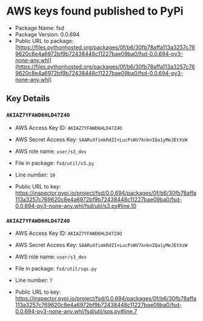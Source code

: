 # AWS keys found published to PyPi

* Package Name: fsd
* Package Version: 0.0.694
* Public URL to package: [https://files.pythonhosted.org/packages/0f/b6/30fb78affa113a3257c769620c8e4a6972bf9b72438448c11227bae09ba0/fsd-0.0.694-py3-none-any.whl](https://files.pythonhosted.org/packages/0f/b6/30fb78affa113a3257c769620c8e4a6972bf9b72438448c11227bae09ba0/fsd-0.0.694-py3-none-any.whl)

## Key Details

### `AKIAZ7YFAWD6HLD47Z4O`

* AWS Access Key ID: `AKIAZ7YFAWD6HLD47Z4O`
* AWS Secret Access Key: `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` 
* AWS role name: `user/s3_dev`
* File in package: `fsd/util/s3.py`
* Line number: `10`

* Public URL to key: https://inspector.pypi.io/project/fsd/0.0.694/packages/0f/b6/30fb78affa113a3257c769620c8e4a6972bf9b72438448c11227bae09ba0/fsd-0.0.694-py3-none-any.whl/fsd/util/s3.py#line.10



### `AKIAZ7YFAWD6HLD47Z4O`

* AWS Access Key ID: `AKIAZ7YFAWD6HLD47Z4O`
* AWS Secret Access Key: `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` 
* AWS role name: `user/s3_dev`
* File in package: `fsd/util/sqs.py`
* Line number: `7`

* Public URL to key: https://inspector.pypi.io/project/fsd/0.0.694/packages/0f/b6/30fb78affa113a3257c769620c8e4a6972bf9b72438448c11227bae09ba0/fsd-0.0.694-py3-none-any.whl/fsd/util/sqs.py#line.7


